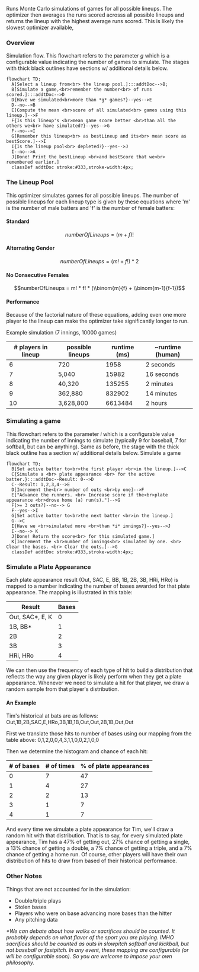 Runs Monte Carlo simulations of games for all possible lineups. The optimizer then averages the runs scored acrosss all possible lineups and returns the lineup with the highest average runs scored. This is likely the slowest optimizer available,

### Overview

Simulation flow. This flowchart refers to the parameter *g* which is a configurable value indicating the number of games to simulate. The stages with thick black outlines have sections w/ additional details below.
```mermaid
flowchart TD;  
  A[Select a lineup from<br> the lineup pool.]:::addtDoc-->B;
  B[Simulate a game,<br>remember the number<br> of runs scored.]:::addtDoc-->D
  D{Have we simulated<br>more than *g* games?}--yes-->E
  D--no-->B
  E[Compute the mean <br>score of all simulated<br> games using this lineup.]-->F
  F{Is this lineup's <br>mean game score better <br>than all the others we<br> have simulated?}--yes-->G
  F--no-->I
  G[Remember this lineup<br> as bestLineup and its<br> mean score as bestScore.]-->I
  I{Is the lineup pool<br> depleted?}--yes-->J
  I--no-->A
  J[Done! Print the bestLineup <br>and bestScore that we<br> remembered earlier.]
  classDef addtDoc stroke:#333,stroke-width:4px;
```

### The Lineup Pool

This optimizer simulates games for all possible lineups. The number of possible lineups for each lineup type is given by these equations where 'm' is the number of male batters and 'f' is the number of female batters:

#### Standard
```math
numberOfLineups = (m+f)!
```

#### Alternating Gender
```math
numberOfLineups = (m! + f!) * 2
```

#### No Consecutive Females
```math
numberOfLineups = m! * f! * (\\binom{m}{f} + \\binom{m-1}{f-1})
```

#### Performance

Because of the factorial nature of these equations, adding even one more player to the lineup can make the optimizer take significantly longer to run.

Example simulation (7 innings, 10000 games)

| # players in lineup  | possible lineups     | runtime (ms) | ~runtime (human)  |
| -------------------- | -------------------- | ------------ | ----------------- |
| 6                    | 720                  | 1958         | 2 seconds         |
| 7                    | 5,040                | 15982        | 16 seconds        |
| 8                    | 40,320               | 135255       | 2 minutes         |
| 9                    | 362,880              | 832902       | 14 minutes        |
| 10                   | 3,628,800            | 6613484      | 2 hours           |

### Simulating a game
This flowchart refers to the parameter *i* which is a configurable value indicating the number of innings to simulate (typically 9 for baseball, 7 for softball, but can be anything). Same as before, the stage with the thick black outline has a section w/ additional details below.
Simulate a game
```mermaid
flowchart TD;
  B[Set active batter to<br>the first player <br>in the lineup.]-->C
  C{Simulate a <br> plate appearance <br> for the active batter.}:::addtDoc--Result: 0-->D
  C--Result: 1,2,3,4-->E
  D[Increment the<br> number of outs <br>by one]-->F
  E["Advance the runners. <br> Increase score if the<br>plate appearance <br>drove home (a) run(s)."]-->G
  F[>= 3 outs?]--no--> G
  F--yes-->I
  G[Set active batter to<br>the next batter <br>in the lineup.]
  G-->C
  I{Have we <br>simulated more <br>than *i* innings?}--yes-->J
  I--no--> K
  J[Done! Return the score<br> for this simulated game.]
  K[Increment the <br>number of innings<br> simulated by one. <br> Clear the bases. <br> Clear the outs.]-->G
  classDef addtDoc stroke:#333,stroke-width:4px;
```

### Simulate a Plate Appearance

Each plate appearance result (Out, SAC, E, BB, 1B, 2B, 3B, HRi, HRo) is mapped to a number indicating the number of bases awarded for that plate appearance. The mapping is illustrated in this table:

| Result          | Bases |
| --------------- | ----- |
| Out, SAC*, E, K | 0     |
| 1B, BB*         | 1     |
| 2B              | 2     |
| 3B              | 3     |
| HRi, HRo        | 4     |

We can then use the frequency of each type of hit to build a distribution that reflects the way any given player is likely perform when they get a plate appearance. Whenever we need to simulate a hit for that player, we draw a random sample from that player's distribution.

#### An Example

Tim's historical at bats are as follows:
Out,1B,2B,SAC,E,HRo,3B,1B,1B,Out,Out,2B,1B,Out,Out

First we translate those hits to number of bases using our mapping from the table above:
0,1,2,0,0,4,3,1,1,0,0,2,1,0,0

Then we determine the histogram and chance of each hit:

| # of bases | # of times | % of plate appearances |
| ---------- | ---------- | --------  |
| 0          | 7          | 47        |
| 1          | 4          | 27        |
| 2          | 2          | 13        |
| 3          | 1          | 7         |
| 4          | 1          | 7         |

And every time we simulate a plate appearance for Tim, we'll draw a random hit with that distribution. That is to say, for every simulated plate appearance, Tim has a 47% of getting out, 27% chance of getting a single, a 13% chance of getting a double, a 7% chance of getting a triple, and a 7% chance of getting a home run. Of course, other players will have their own distribution of hits to draw from based of their historical performance. 

### Other Notes

Things that are not accounted for in the simulation:

- Double/triple plays
- Stolen bases
- Players who were on base advancing more bases than the hitter
- Any pitching data

_*We can debate about how walks or sacrifices should be counted. It probably depends on what flavor of the sport you are playing. IMHO sacrifices should be counted as outs in slowpitch softball and kickball, but not baseball or fastpitch. In any event, these mapping are configurable (or will be configurable soon). So you are welcome to impose your own philosophy._